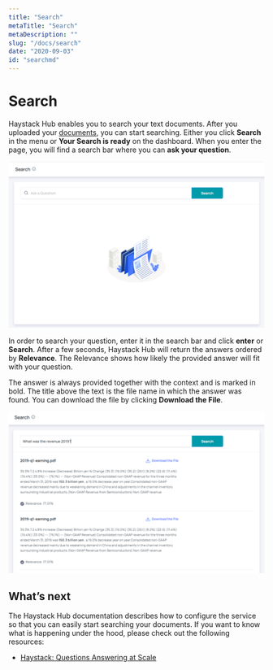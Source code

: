 ```yaml
---
title: "Search"
metaTitle: "Search"
metaDescription: ""
slug: "/docs/search"
date: "2020-09-03"
id: "searchmd"
---
```


# Search

Haystack Hub enables you to search your text documents. After you uploaded your [documents](/docs_hub/upload_documentsmd), you can start searching. Either you click **Search**  in the menu or **Your Search is ready** on the dashboard. When you enter the page, you will find a search bar where you can **ask your question**.

![image](../img/HaystackHub_searchempty.png)

In order to search your question, enter it in the search bar and click **enter** or **Search**. After a few seconds, Haystack Hub will return the answers ordered by **Relevance**. The Relevance shows how likely the provided answer will fit with your question. 

The answer is always provided together with the context and is marked in bold. The title above the text is the file name in which the answer was found. You can download the file by clicking **Download the File**.

![image](../img/HaystackHub_search_1.png)

## What’s next

The Haystack Hub documentation describes how to configure the service so that you can easily start searching your documents. If you want to know what is happening under the hood, please check out the following resources:

* [Haystack: Questions Answering at Scale](https://medium.com/deepset-ai/haystack-question-answering-at-scale-c2c980e7c657)
